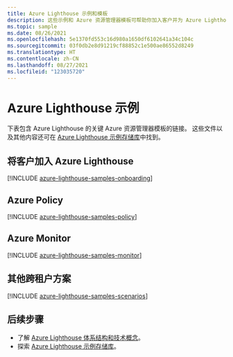 ```yaml
---
title: Azure Lighthouse 示例和模板
description: 这些示例和 Azure 资源管理器模板可帮助你加入客户并为 Azure Lighthouse 方案提供支持。
ms.topic: sample
ms.date: 08/26/2021
ms.openlocfilehash: 5e1370fd553c16d980a1650df6102641a34c104c
ms.sourcegitcommit: 03f0db2e8d91219cf88852c1e500ae86552d8249
ms.translationtype: HT
ms.contentlocale: zh-CN
ms.lasthandoff: 08/27/2021
ms.locfileid: "123035720"
---
```

# <a name="azure-lighthouse-samples"></a>Azure Lighthouse 示例

下表包含 Azure Lighthouse 的关键 Azure 资源管理器模板的链接。 这些文件以及其他内容还可在 [Azure Lighthouse 示例存储库](https://github.com/Azure/Azure-Lighthouse-samples/)中找到。

## <a name="onboarding-customers-to-azure-lighthouse"></a>将客户加入 Azure Lighthouse

[!INCLUDE [azure-lighthouse-samples-onboarding](../../../includes/azure-lighthouse-samples-onboarding.md)]

## <a name="azure-policy"></a>Azure Policy

[!INCLUDE [azure-lighthouse-samples-policy](../../../includes/azure-lighthouse-samples-policy.md)]

## <a name="azure-monitor"></a>Azure Monitor

[!INCLUDE [azure-lighthouse-samples-monitor](../../../includes/azure-lighthouse-samples-monitor.md)]

## <a name="additional-cross-tenant-scenarios"></a>其他跨租户方案

[!INCLUDE [azure-lighthouse-samples-scenarios](../../../includes/azure-lighthouse-samples-scenarios.md)]

## <a name="next-steps"></a>后续步骤

- 了解 [Azure Lighthouse 体系结构和技术概念](../concepts/architecture.md)。
- 探索 [Azure Lighthouse 示例存储库](https://github.com/Azure/Azure-Lighthouse-samples/)。
